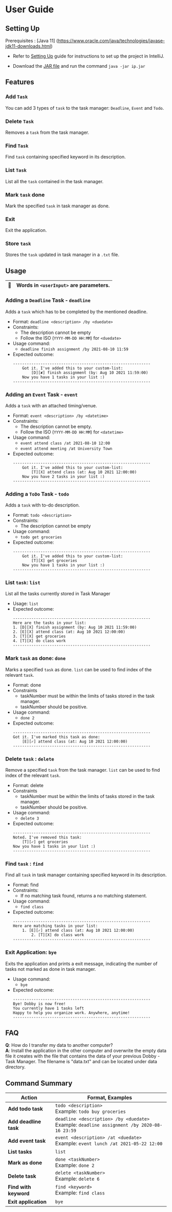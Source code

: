 # User Guide
## Setting Up
Prerequisites : [Java 11] (https://www.oracle.com/java/technologies/javase-jdk11-downloads.html)
* Refer to [Setting Up](https://github.com/gmit22/ip/blob/master/README.md) guide for instructions to set up the
 project in IntelliJ.
 
* Download the [JAR file](https://github.com/gmit22/ip/releases/download/V0.2/ip.jar) 
 and run the command `java -jar ip.jar`


## Features 
### Add `Task`
You can add 3 types of `task` to the task manager: `Deadline`, `Event` and `Todo`.

### Delete `Task`
Removes a `task` from the task manager.

### Find `Task`
Find `task` containing specified keyword in its description.

### List `Task`
List all the `task` contained in the task manager.

### Mark `task` done
Mark the specified `task` in task manager as done.

### Exit
Exit the application.

### Store `task` 
Stores the `task` updated in task manager in a `.txt` file.

## Usage
| :memo:         | Words in `<userInput>` are parameters.|
|----------------|---------------------------------------|
### Adding a `Deadline` Task - `deadline`
Adds a `task` which has to be completed by the mentioned deadline.
* Format: `deadline <description> /by <duedate>`
* Constraints:
  * The description cannot be empty
  * Follow the ISO (`YYYY-MM-DD HH:MM`) for `<duedate>`
* Usage command: 
  * `deadline finish assignment /by 2021-08-10 11:59`
* Expected outcome:
    ```
    ------------------------------------------------------------
        Got it. I've added this to your custom-list: 
            [D][✘] finish assignment (by: Aug 10 2021 11:59:00)
        Now you have 1 tasks in your list :)
    ------------------------------------------------------------
    ```
  
### Adding an `Event` Task - `event`
Adds a `task` with an attached timing/venue.
* Format: `event <description> /by <datetime>`
* Constraints:
  * The description cannot be empty.
  * Follow the ISO (`YYYY-MM-DD HH:MM`) for `<datetime>`
* Usage command: 
  * `event attend class /at 2021-08-10 12:00`
  * `event attend meeting /at University Town`
* Expected outcome:
    ```
    ------------------------------------------------------------
        Got it. I've added this to your custom-list: 
            [T][X] attend class (at: Aug 10 2021 12:00:00)
        Now you have 2 tasks in your list :)
    ------------------------------------------------------------
    ```
  
### Adding a `ToDo` Task - `todo`
Adds a `task` with to-do description.
* Format: `todo <description>`
* Constraints:
  * The description cannot be empty
* Usage command: 
  * `todo get groceries`
* Expected outcome:
    ```
    ------------------------------------------------------------
        Got it. I've added this to your custom-list: 
            [T][X] get groceries
        Now you have 1 tasks in your list :)
    ------------------------------------------------------------
    ```
  
### List `task`: `list`
List all the tasks currently stored in Task Manager
* Usage: `list` 
* Expected outcome:
    ```
    ------------------------------------------------------------
    Here are the tasks in your list:
    1. [D][X] finish assignment (by: Aug 10 2021 11:59:00)
    2. [E][X] attend class (at: Aug 10 2021 12:00:00)
    3. [T][X] get groceries
    4. [T][X] do class work
    ------------------------------------------------------------
    ```
  
### Mark `task` as done: `done`
Marks a specified `task` as done. `list` can be used to find index of the relevant `task`. 
* Format: done <taskNumber>
* Constraints
  * taskNumber must be within the limits of tasks stored in the task manager.
  * taskNumber should be positive.
* Usage command: 
  * `done 2` 
* Expected outcome:
    ```
    ------------------------------------------------------------
    Got it. I've marked this task as done: 
        [E][✓] attend class (at: Aug 10 2021 12:00:00)
    ------------------------------------------------------------
    ```

### Delete `task` : `delete`
Remove a specified `task` from the task manager. `list` can be used to find index of the relevant `task`.
* Format: delete <taskNumber>
* Constraints
  * taskNumber must be within the limits of tasks stored in the task manager.
  * taskNumber should be positive.
* Usage command: 
  * `delete 3` 
* Expected outcome:
    ```
	------------------------------------------------------------
	Noted. I've removed this task:
		[T][✓] get groceries
	Now you have 1 tasks in your list :)
	------------------------------------------------------------
    ```
  
### Find `task` : `find`
Find all `task` in task manager containing specified keyword in its description.
* Format: find <keyword>
* Constraints:
  * If no matching task found, returns a no matching statement.
* Usage command:
  * `find class`
* Expected outcome:
    ```
  	------------------------------------------------------------
  	Here are matching tasks in your list:
  		1. [E][✓] attend class (at: Aug 10 2021 12:00:00)
            2. [T][X] do class work
  	------------------------------------------------------------
    ```
  
### Exit Application: `bye`
Exits the application and prints a exit message, indicating the number of tasks not marked as done in task manager.
* Usage command:
  * `bye`
* Expected outcome:
    ```
    ------------------------------------------------------------
    Bye! Dobby is now free!
    You currently have 1 tasks left
    Happy to help you organize work. Anywhere, anytime!
    ------------------------------------------------------------  
    ```
## FAQ

**Q**: How do I transfer my data to another computer?<br>
**A**: Install the application in the other computer and overwrite the empty data file it creates with the file that contains the data of your previous Dobby -Task Manager. The filename is "data.txt" and can be located under data directory.

## Command Summary

Action | Format, Examples
--------|------------------
**Add todo task** | `todo <description>` <br> Example: `todo buy groceries`
**Add deadline task** | `deadline <description> /by <duedate>` <br> Example: `deadline assignment /by 2020-08-16 23:59`
**Add event task** | `event <description> /at <duedate>` <br> Example: `event lunch /at 2021-05-22 12:00`
**List tasks** | `list`
**Mark as done** | `done <taskNumber>`<br> Example: `done 2`
**Delete task** | `delete <taskNumber>`<br> Example: `delete 6`
**Find with keyword** | `find <keyword>`<br> Example: `find class`
**Exit application** | `bye`
      